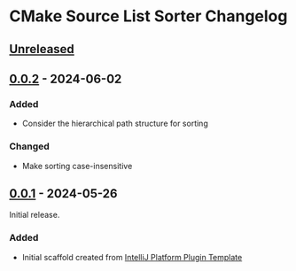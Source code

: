 <!-- Keep a Changelog guide -> https://keepachangelog.com -->

# CMake Source List Sorter Changelog

## [Unreleased]

## [0.0.2] - 2024-06-02

### Added

- Consider the hierarchical path structure for sorting

### Changed

- Make sorting case-insensitive

## [0.0.1] - 2024-05-26

Initial release.

### Added

- Initial scaffold created
  from [IntelliJ Platform Plugin Template](https://github.com/JetBrains/intellij-platform-plugin-template)

[Unreleased]: https://github.com/jan-moeller/clion-cmake-source-list-sorter/compare/v0.0.2...HEAD

[0.0.1]: https://github.com/jan-moeller/clion-cmake-source-list-sorter/commits/v0.0.1

[0.0.2]: https://github.com/jan-moeller/clion-cmake-source-list-sorter/commits/v0.0.2